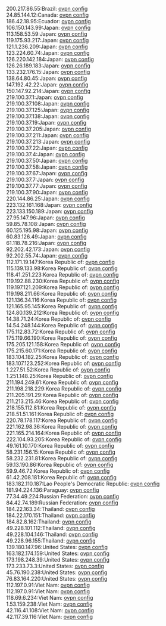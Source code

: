 200.217.86.55:Brazil: [ovpn config](vpn/200_217_86_55.ovpn)  
24.85.144.12:Canada: [ovpn config](vpn/24_85_144_12.ovpn)  
186.42.18.95:Ecuador: [ovpn config](vpn/186_42_18_95.ovpn)  
106.150.143.99:Japan: [ovpn config](vpn/106_150_143_99.ovpn)  
113.158.53.59:Japan: [ovpn config](vpn/113_158_53_59.ovpn)  
119.175.93.217:Japan: [ovpn config](vpn/119_175_93_217.ovpn)  
121.1.236.209:Japan: [ovpn config](vpn/121_1_236_209.ovpn)  
123.224.60.74:Japan: [ovpn config](vpn/123_224_60_74.ovpn)  
126.220.142.184:Japan: [ovpn config](vpn/126_220_142_184.ovpn)  
126.26.189.183:Japan: [ovpn config](vpn/126_26_189_183.ovpn)  
133.232.176.15:Japan: [ovpn config](vpn/133_232_176_15.ovpn)  
138.64.80.45:Japan: [ovpn config](vpn/138_64_80_45.ovpn)  
147.192.42.22:Japan: [ovpn config](vpn/147_192_42_22.ovpn)  
150.147.92.214:Japan: [ovpn config](vpn/150_147_92_214.ovpn)  
219.100.37.1:Japan: [ovpn config](vpn/219_100_37_1.ovpn)  
219.100.37.108:Japan: [ovpn config](vpn/219_100_37_108.ovpn)  
219.100.37.125:Japan: [ovpn config](vpn/219_100_37_125.ovpn)  
219.100.37.138:Japan: [ovpn config](vpn/219_100_37_138.ovpn)  
219.100.37.19:Japan: [ovpn config](vpn/219_100_37_19.ovpn)  
219.100.37.205:Japan: [ovpn config](vpn/219_100_37_205.ovpn)  
219.100.37.211:Japan: [ovpn config](vpn/219_100_37_211.ovpn)  
219.100.37.213:Japan: [ovpn config](vpn/219_100_37_213.ovpn)  
219.100.37.22:Japan: [ovpn config](vpn/219_100_37_22.ovpn)  
219.100.37.4:Japan: [ovpn config](vpn/219_100_37_4.ovpn)  
219.100.37.50:Japan: [ovpn config](vpn/219_100_37_50.ovpn)  
219.100.37.58:Japan: [ovpn config](vpn/219_100_37_58.ovpn)  
219.100.37.67:Japan: [ovpn config](vpn/219_100_37_67.ovpn)  
219.100.37.7:Japan: [ovpn config](vpn/219_100_37_7.ovpn)  
219.100.37.77:Japan: [ovpn config](vpn/219_100_37_77.ovpn)  
219.100.37.90:Japan: [ovpn config](vpn/219_100_37_90.ovpn)  
220.144.86.25:Japan: [ovpn config](vpn/220_144_86_25.ovpn)  
223.132.161.168:Japan: [ovpn config](vpn/223_132_161_168.ovpn)  
223.133.150.189:Japan: [ovpn config](vpn/223_133_150_189.ovpn)  
27.95.147.96:Japan: [ovpn config](vpn/27_95_147_96.ovpn)  
59.85.78.108:Japan: [ovpn config](vpn/59_85_78_108.ovpn)  
60.125.195.98:Japan: [ovpn config](vpn/60_125_195_98.ovpn)  
60.83.126.49:Japan: [ovpn config](vpn/60_83_126_49.ovpn)  
61.118.78.216:Japan: [ovpn config](vpn/61_118_78_216.ovpn)  
92.202.42.173:Japan: [ovpn config](vpn/92_202_42_173.ovpn)  
92.202.55.74:Japan: [ovpn config](vpn/92_202_55_74.ovpn)  
112.171.19.147:Korea Republic of: [ovpn config](vpn/112_171_19_147.ovpn)  
115.139.133.98:Korea Republic of: [ovpn config](vpn/115_139_133_98.ovpn)  
118.41.251.223:Korea Republic of: [ovpn config](vpn/118_41_251_223.ovpn)  
119.192.88.230:Korea Republic of: [ovpn config](vpn/119_192_88_230.ovpn)  
119.197.121.209:Korea Republic of: [ovpn config](vpn/119_197_121_209.ovpn)  
119.198.211.66:Korea Republic of: [ovpn config](vpn/119_198_211_66.ovpn)  
121.136.34.116:Korea Republic of: [ovpn config](vpn/121_136_34_116.ovpn)  
121.165.95.145:Korea Republic of: [ovpn config](vpn/121_165_95_145.ovpn)  
124.80.139.212:Korea Republic of: [ovpn config](vpn/124_80_139_212.ovpn)  
14.38.71.24:Korea Republic of: [ovpn config](vpn/14_38_71_24.ovpn)  
14.54.248.144:Korea Republic of: [ovpn config](vpn/14_54_248_144.ovpn)  
175.112.83.72:Korea Republic of: [ovpn config](vpn/175_112_83_72.ovpn)  
175.119.66.190:Korea Republic of: [ovpn config](vpn/175_119_66_190.ovpn)  
175.205.121.158:Korea Republic of: [ovpn config](vpn/175_205_121_158.ovpn)  
175.215.60.171:Korea Republic of: [ovpn config](vpn/175_215_60_171.ovpn)  
183.104.182.25:Korea Republic of: [ovpn config](vpn/183_104_182_25.ovpn)  
183.107.123.252:Korea Republic of: [ovpn config](vpn/183_107_123_252.ovpn)  
1.227.51.52:Korea Republic of: [ovpn config](vpn/1_227_51_52.ovpn)  
1.251.148.25:Korea Republic of: [ovpn config](vpn/1_251_148_25.ovpn)  
211.194.249.61:Korea Republic of: [ovpn config](vpn/211_194_249_61.ovpn)  
211.198.218.229:Korea Republic of: [ovpn config](vpn/211_198_218_229.ovpn)  
211.205.191.29:Korea Republic of: [ovpn config](vpn/211_205_191_29.ovpn)  
211.213.215.46:Korea Republic of: [ovpn config](vpn/211_213_215_46.ovpn)  
218.155.112.81:Korea Republic of: [ovpn config](vpn/218_155_112_81.ovpn)  
218.51.51.161:Korea Republic of: [ovpn config](vpn/218_51_51_161.ovpn)  
220.78.178.117:Korea Republic of: [ovpn config](vpn/220_78_178_117.ovpn)  
221.162.98.36:Korea Republic of: [ovpn config](vpn/221_162_98_36.ovpn)  
221.165.214.164:Korea Republic of: [ovpn config](vpn/221_165_214_164.ovpn)  
222.104.93.205:Korea Republic of: [ovpn config](vpn/222_104_93_205.ovpn)  
49.161.10.170:Korea Republic of: [ovpn config](vpn/49_161_10_170.ovpn)  
58.231.156.15:Korea Republic of: [ovpn config](vpn/58_231_156_15.ovpn)  
58.232.231.81:Korea Republic of: [ovpn config](vpn/58_232_231_81.ovpn)  
59.13.190.86:Korea Republic of: [ovpn config](vpn/59_13_190_86.ovpn)  
59.9.46.72:Korea Republic of: [ovpn config](vpn/59_9_46_72.ovpn)  
61.42.208.181:Korea Republic of: [ovpn config](vpn/61_42_208_181.ovpn)  
183.182.110.187:Lao People's Democratic Republic: [ovpn config](vpn/183_182_110_187.ovpn)  
181.94.224.136:Paraguay: [ovpn config](vpn/181_94_224_136.ovpn)  
77.34.49.224:Russian Federation: [ovpn config](vpn/77_34_49_224.ovpn)  
84.42.74.189:Russian Federation: [ovpn config](vpn/84_42_74_189.ovpn)  
184.22.163.34:Thailand: [ovpn config](vpn/184_22_163_34.ovpn)  
184.22.170.151:Thailand: [ovpn config](vpn/184_22_170_151.ovpn)  
184.82.8.162:Thailand: [ovpn config](vpn/184_82_8_162.ovpn)  
49.228.101.112:Thailand: [ovpn config](vpn/49_228_101_112.ovpn)  
49.228.104.146:Thailand: [ovpn config](vpn/49_228_104_146.ovpn)  
49.228.96.155:Thailand: [ovpn config](vpn/49_228_96_155.ovpn)  
139.180.147.96:United States: [ovpn config](vpn/139_180_147_96.ovpn)  
163.182.174.159:United States: [ovpn config](vpn/163_182_174_159.ovpn)  
173.198.248.39:United States: [ovpn config](vpn/173_198_248_39.ovpn)  
173.233.73.3:United States: [ovpn config](vpn/173_233_73_3.ovpn)  
45.76.190.238:United States: [ovpn config](vpn/45_76_190_238.ovpn)  
76.83.164.220:United States: [ovpn config](vpn/76_83_164_220.ovpn)  
112.197.0.91:Viet Nam: [ovpn config](vpn/112_197_0_91.ovpn)  
112.197.0.91:Viet Nam: [ovpn config](vpn/112_197_0_91.ovpn)  
118.69.6.234:Viet Nam: [ovpn config](vpn/118_69_6_234.ovpn)  
1.53.159.238:Viet Nam: [ovpn config](vpn/1_53_159_238.ovpn)  
42.116.41.108:Viet Nam: [ovpn config](vpn/42_116_41_108.ovpn)  
42.117.39.116:Viet Nam: [ovpn config](vpn/42_117_39_116.ovpn)  
